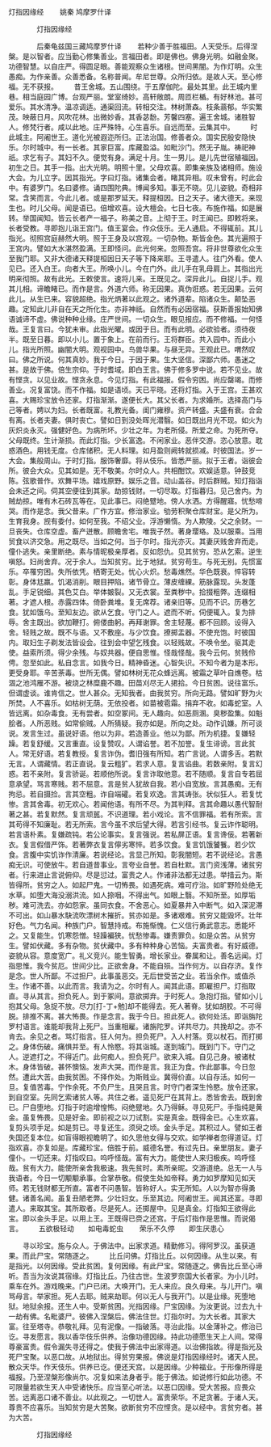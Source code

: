   灯指因缘经
　　姚秦 鸠摩罗什译




　　　　灯指因缘经

　　　　后秦龟兹国三藏鸠摩罗什译
　　若种少善于胜福田。人天受乐。后得涅槃。是以智者。应当勤心修集善业。言福田者。即是佛也。佛身光明。如融金聚。功德智慧。以自庄严。得圆足眼。善能观察众生诸根。世间黑闇。为作灯明。众生愚痴。为作亲善。众善悉备。名称普闻。牟尼世尊。众所归依。是故人天。至心修福。无不获报。
　　昔王舍城。五山围绕。于五摩伽陀。最处其里。此王城内里巷。相当庭园广博。台观严丽。堂室绮妙。高轩敞朗。周匝栏楯。有好林池。甚可爱乐。其水清净。温凉调适。通渠回流。转相交注。林树萧森。枝条蓊郁。华实繁茂。映蔽日月。风吹花林。出微妙香。其香苾馚。芳馨四塞。遍王舍城。诸胜智人。修梵行者。咸以此地。庄严殊特。心生喜乐。自远而至。云集其中。
　　时此城主。阿阇世王。道化光被遐迩所归。正法治国。修善者众。国实民殷安隐快乐。尔时城中。有一长者。其家巨富。库藏盈溢。如毗沙门。然无子胤。祷祀神祇。求乞有子。其妇不久。便觉有身。满足十月。生一男儿。是儿先世宿殖福因。初生之日。其手一指。出大光明。明照十里。父母欢喜。即集亲族及诸相师。施设大会。为儿立字。因其指光。字曰灯指。诸集会者。睹其异相。叹未曾有。时此会中。有婆罗门。名曰婆修。诵四围陀典。博闻多知。事无不晓。见儿姿貌。奇相非常。含笑而言。今此儿者。或是那罗延天。释提桓因。日之天子。诸大德天。来现生也。时儿父母。闻是语已。倍增欢喜。设大檀会。七日七夜。布施作福。如是展转。举国闻知。皆云长者产一福子。称美之音。上彻于王。时王闻已。即敕将来。长者受教。寻即抱儿诣王宫门。值王宴会。作众伎乐。无人通启。不得辄前。其儿指光。彻照宫庭赫然大明。照于王身及以宫观。一切杂物。斯皆金色。其光遍照于王宫内。譬如大水湛然盈满。王即怪问。此光何来。忽照吾宫。将非世尊欲化众生至我门耶。又非大德诸天释提桓因日天子等下降来耶。王寻遣人。往门外看。使人见已。还入白王。向者大王。所唤小儿。今在门外。此儿手在乳母肩上。其指出光明来彻照。故有此光。王敕使言。速将儿来。王既见之。深异此儿。自捉儿手。观其儿相。谛瞻睹已。而作是言。外道六师。称无因果。真伪诳惑。若无因果。云何此儿。从生已来。容貌超绝。指光炳著以此观之。诸外道辈。陷诸众生。颠坠恶趣。定知此儿非自在天之所化生。亦非神祇。自然而有必因宿福。获斯善报始知佛语诚谛不虚。佛说种种业缘。庄严世间。一切众生。眼见报应。而不修福。一何怪哉。王复言曰。今犹未审。此指光曜。或因于日。而有此明。必欲验者。须待夜半。既至日暮。即以小儿。置于象上。在前而行。王将群臣。共入园中。而此小儿。指光所照。幽闇大明。观视园中。鸟兽华果。与昼无异。王观此已。喟然叹曰。佛之所说。何其真妙。我于今日。于因于果。生大坚信。深鄙六师。愚迷之甚。是故于佛。倍生宗仰。于时耆域。即白王言。佛于修多罗中说。若不见业。故有悭贪。以见业故。悭贪永息。今见灯指。有此福报。假令穷困。尚应罄竭。而修善业。况复富饶。而不作福。如是语顷。天已平晓。还将灯指。入于王宫。王甚欢喜。大赐珍宝放令还家。灯指渐渐。遂便长大。其父长者。为求婚所。选择高门与己等者。娉以为妇。长者既富。礼教光备。闺门雍穆。资产转盛。夫盛有衰。合会有离。长者夫妻。俱时丧亡。譬如日到没处晖光潜翳。如日既出月光不现。如火为灰炽炎永灭。强健好色。为病所坏。少壮之年。为老所侵。所爱之命。为死所夺。父母既终。生计渐损。而此灯指。少长富逸。不闲家业。恶伴交游。恣心放意。耽惑酒色。用钱无度。仓库储积。无人料理。如月盈则阙转就损减。时彼国法。岁一大会。集般周山。于时灯指。服饰奢靡。将从伎乐。皆悉严丽。拟于王者。诣彼会所。彼会大众。见其如是。无不敬美。尔时众人。共相酣饮。欢娱适意。钟鼓竞陈。弦歌普作。欢舞平场。嬉戏原野。娱乐之音。动山盖谷。时后群贼。知灯指诣会未还之间。伺其空便往到其家。劫掠钱财。一切尽取。灯指暮归。见己舍内。为贼劫掠。唯有木石砖瓦等在。见此事已。闷绝躄地。傍人水洒。方得醒寤。忧愁啼哭。而作是念。我父昔来。广作方宜。修治家业。劬劳积聚仓库财宝。是父所为。生育我身。觊有委付。如何至我。不绍父业。浮游懒惰。为人欺陵。父之余财。一旦丧失。仓库空虚。畜产迸散。顾瞻舍宅。唯我子然。著身璎珞。及以服乘。当用贸食以济交急。用之既尽。当如之何。当于尔时。指光亦灭。其妻厌贱舍弃而走。僮仆逃失。亲里断绝。素与情昵极亲厚者。反如怨仇。见其贫穷。恐从乞索。逆生嗔怒。妇尚舍弃。况于余人。当知贫穷。比于地狱。贫穷苟生。与死无别。先惯富乐。卒罹穷困。失所依凭。栖寄无处。忧心火炽。愁毒燋然。华色既衰。悴容转彰。身体尪羸。饥渴消削。眼目押陷。诸节骨立。薄皮缠綶。筋脉露现。头发蓬乱。手足锐细。其色艾白。举体皴裂。又无衣裳。至粪秽中。拾掇粗弊。连缀相著。才遮人根。赤露四体。倚卧粪堆。复无席荐。诸亲旧等。见而不识。历巷乞食。犹如饿乌。至知友边。欲从乞食。守门之人。遮而不听。伺便辄入。复为排辱。舍主既出。欲加鞭打。俯偻曲躬。再拜谢罪。舍主轻蔑。都不回顾。设得入舍。轻贱之故。既不与语。又不敷座。与少饮食。撩掷盂器。不使充饱。时彼国内。取妇生子剃发法皆设会。往到会中望乞残食。以轻贱故。不唤令坐。驱其走使。益索所须。得少余残。与奴共器。便自思惟。怪哉怪哉。我今云何。贫贱伶俜。忽至如此。私自念言。如我今日。精神昏迷。心智失识。不知今者为是本形。更受身耶。辛苦荼毒。世所无偶。譬如林树无花众蜂远离。被霜之草叶自燋卷。枯涸之池鸿雁不游。被烧之林糜鹿不趣。田苗刈尽无人捃拾。今日贫困。说往富乐。但谓虚谈。谁肯信之。世人甚众。无知我者。由我贫穷。所向无路。譬如旷野为火所焚。人不喜乐。如枯树无荫。无依投者。如苗被雹霜。捐弃不收。如毒蛇室。人皆远离。如杂毒食。无有尝者。如空冢间。无人趣向。如恶厕溷。臭秽盈集。如魁脍者。人所恶贱。如常偷贼。人所猜疑。我亦如是。所向之处。动作讥嫌。所可谈说。发言生过。虽说好语。他以为非。若造善业。他以为鄙。所为机捷。复嫌轻躁。若复舒缓。又言重直。设复赞叹。人谓谄誉。若不加誉。复生诽谤。言此贫人。常无好语。若复教授。复言诈伪。耆旧强有所知。若广言说。人谓多舌。若默无言。人谓藏情。若正直说。复云粗犷。若求人意。复言谄曲。若数亲附。复言幻惑。若不亲附。复言骄诞。若顺他所说。复言诈取他意。若不随顺。复言自专若屈意承望。骂言寒贱。若不屈意。言是贫人犹故自我。若小自宽放。言其愚痴。无有拘忌。若自摄捡。言其空粗。诈自端礭。若复欢逸。言其诪张。状似狂人。若复忧惨。言其舍毒。初无欢心。若闻他语。有所不尽。为其判释。言其命趣以愚代智耐著之甚。若复默然。复言顽嚚。不识道理。若小戏论。言不信罪福。若有所索。言其苟得不知廉耻。若无所索。言今虽不求后望大得。若言引经书。复云诈作聪明。若言语朴素。复嫌疏钝。若公论事实。复言强说。若私屏正语。复言谗佞。若著新衣。复言假借严饰。若著弊衣复言儜劣寒悴。若多饮食。复言饥饿饕餮。若少饮食。言腹中实饥诈作清廉。若说经论。言显己所知。彰我闇短。若不说经论。言愚痴无识。可使放牛。若自道昔事业。言夸业自誉。若自杜默。言门资浅薄。诸贫穷者。行来进止言说俯仰。尽是愆过。富贵之人。作诸非法都无过患。举措云为。斯皆得所。贫穷之人。如起尸鬼。一切怖畏。如遇死病。难可疗治。如旷野险处绝无水草。如堕大海没溺洪流。如人捺咽。不得出气。如眼上翳。不知所至。如厚垢秽。难可洗去。亦如怨家。虽同衣食。不舍恶心。如夏暴井入中断气。如入深泥滞不可出。如山暴水駃流吹漂树木摧折。贫亦如是。多诸艰难。贫穷又能毁坏。壮年好色。气力名闻。种族门户。智慧持戒。布施惭愧。仁义信行勇武意志。悉能坏之。又复能生。饥寒怨憎。轻躁褊狭。忧愁惨毒。嫌责罪负。如是众苦。从贫穷生。譬如伏藏。多有杂物。贫伏藏中。多有种种身心苦恼。夫富贵者。有好威德。姿貌从容。意度宽广。礼义竞兴。能生智勇。增长家业。眷属和让。善名远闻。灯指思惟。我今贫厄。世间少比。正欲舍身。不能自殒。当作何方。以自存济。复作是念。世人所鄙。不过担尸。此事虽恶交。无后世受苦之业。若当余作。或值杀生。作诸不善。以此而言。我请为之。尔时有人。闻其此语。即雇担尸。灯指取直。寻从其言。担负死人。到于冢间。意欲掷弃。于时死人。急抱灯指。譬如小儿抱其父母。急捉不放。尽力[打-丁+勉]却不能得去。死人著脊。犹如胡胶。不可得脱。排推不离。甚大怖畏。作是念言。我于今日。担此死人。欲何处活。即诣旃陀罗村语言。谁能却我背上死尸。当重相雇。诸旃陀罗。详共尽力。共挽却之。亦不肯去。余见之者。骂灯指言。狂人何为。担负死尸。入人村落。竞以杖石。而打掷之。身体伤破。痛惧并至。有人怜愍。将其诣城。遂到城门。既到门下。守门之人。逆遮打之。不得近门。此何痴人。担负死尸。欲来入城。自见己身。被诸杖木。身体皆破。甚怀懊恼。发声大哭。而作是言。我正为食。作此鄙事。今日忽然。遭此大苦。由我贫困。不择作处。为斯贱业。冀得价直。以自存活。如何一旦。复值苦毒。宁作余死。不负尸生。且哭且言。时守门者深生怜愍。放令还家。到自空室。先同乞索诸贫人等。共住之者。遥见死尸在其背上。悉皆舍去。既到舍已。尸自堕地。灯指于时逾增惶怖。闷绝躄地。久乃得稣。寻见死尸。手指纯是黄金。虽复怖畏。见是好金。即前视之以刀试割。实是真金。既得金已。心生欢喜。复剪头项手足。如是剪已。寻复还生。须臾之顷。金头手足。其积过人。譬如王者失国还复本位。如盲得眼视瞻明了。如久思他女得与交欢。如学禅者忽得道证。灯指欢喜。亦复如是。库藏珍宝。倍胜于前。威德名誉。有过先日。亲里朋友。妻子僮仆。一切还来。灯指叹曰。呜呼怪哉。富有大力。能使世人来归极疾。呜呼怪哉。贫有大力。能使所亲舍我极速。我先贫时。素所亲昵。交游道绝。总无一人与我语者。今日一切颙颙承事。合掌恭敬。假使生处如帝释。勇力如罗摩知见如天师。若无钱财都无所直。富者不问愚智。皆称好人。实无所知。人以为智亦得勇健。诸善名闻。虽复丑陋老弊。少壮妇女。乐至其边。阿阇世王。闻其还富。寻即遣人。来取其宝。其所取者。尽是死人。还掷屋中。见是真金。灯指知王欲得此宝。即以金头手足。以用上王。王既得已赍之还宫。于后灯指作是思惟。而说偈言。
　　五欲极轻动　　如电毒蛇虫
　　荣乐不久停　　即生厌患心

　　寻以珍宝。施与众人。于佛法中。出家求道。精勤修习。得阿罗汉。虽获道果。而此尸宝。常随逐之。
　　比丘问佛。灯指比丘。以何因缘。从生以来。有是指光。以何因缘。受此贫困。复何因缘。有此尸宝。常随逐之。佛告比丘至心谛听。吾当为汝说其宿缘。灯指比丘。乃往古世。生波罗奈国大长者家。为小儿时。乘车在外。游戏晚来。门户已闭。大唤开门。无人来应。良久母来。与儿开门。嗔骂母言。举家担。死人去耶。贼来劫耶。何以无人与我开门。以是业缘。死堕地狱。地狱余报。还生人中。受斯贫困。光指因缘。尸宝因缘。为汝更说。过去九十一劫有佛。名毗婆尸。彼佛入涅槃后。佛法住世。灯指尔时。为大长者。其家大富。往至塔寺。恭敬礼拜。见有泥像。一指破落。寻治此指。以金薄补之。修治已讫。寻发愿言。我以香华伎乐供养。治像功德因缘。持此功德愿生天上人间。常得尊豪富贵。假令漏失寻还得之。使我于佛法中出家得道。以治佛指故。得是指光及死尸宝聚。以恶口故。从地狱出。得贫穷果报。佛说是灯指因缘经时。诸天人民。散众天华。作天伎乐。供养已讫。便还天宫。以是因缘。少种福业。于形像所得是福报。乃至涅槃形像尚尔。况复如来法身者乎。能于佛法。如说修行如此功德。不可限量若欲生天人中受诸快乐。应当至心听法。以恶口因缘。受大苦报。应畏众苦。远离恶口诸不善业。以此观之。一切世人。富贵荣华。不足贪著。于诸人天。尊贵不应喜乐。当知贫穷是大苦聚。欲断贫穷不应悭贪。是以经中。言贫穷者。甚为大苦。

　　　　灯指因缘经


